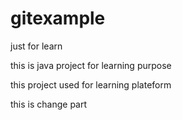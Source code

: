 # gitexample
just for learn

this is java project for learning purpose 

this project used for learning plateform 

this is change part 
